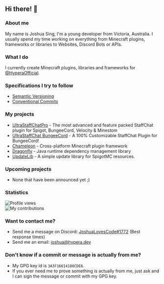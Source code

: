 ## Hi there! 👋

### About me
My name is Joshua Sing, I'm a young developer from Victoria, Australia.
I usually spend my time working on everything from Minecraft plugins, frameworks or libraries to Websites, Discord Bots or APIs.
<br>


### What I do
<!-- Honestly, no clue. -->
I currently create Minecraft plugins, libraries and frameworks for [@HyperaOfficial](https://github.com/HyperaOfficial/).
<br>

### Specifications I try to follow
 - [Semantic Versioning](https://semver.org)
 - [Conventional Commits](https://www.conventionalcommits.org/en/v1.0.0/)

### My projects
 - [UltraStaffChatPro](https://www.spigotmc.org/resources/80461/) - The most advanced and feature packed StaffChat plugin for Spigot, BungeeCord, Velocity & Minestom
 - [UltraStaffChat BungeeCord](www.spigotmc.org/resources/68956/) - A 100% Customizable StaffChat Plugin for BungeeCord!
 - [Chameleon](https://github.com/HyperaOfficial/Chameleon/) - Cross-platform Minecraft plugin framework
 - [Dragonfly](https://github.com/HyperaOfficial/Dragonfly/) - Java runtime dependency management library
 - [UpdateLib](https://github.com/HyperaOfficial/UpdateLib/) - A simple update library for SpigotMC resources. 

### Upcoming projects
 - None that have been announced yet ;)

### Statistics
![Profile views](https://komarev.com/ghpvc?username=joshuasing&color=2155CC&style=flat-square)  
![My contributions](https://github-readme-stats.vercel.app/api?username=joshuasing&count_private=true&show_icons=true&theme=dark)

### Want to contact me?
 - Send me a message on Discord: [JoshuaLovesCode#1772](https://discord.hypera.dev/) (Best response times)
 - Send me an email: [joshua@hypera.dev](mailto:joshua@hypera.dev)

### Don't know if a commit or message is actually from me?
 - My GPG key id is `3A3F16614180CDE6`.
 - If you ever need me to prove something is actually from me, just ask and I can sign the message or commit with my GPG key.
